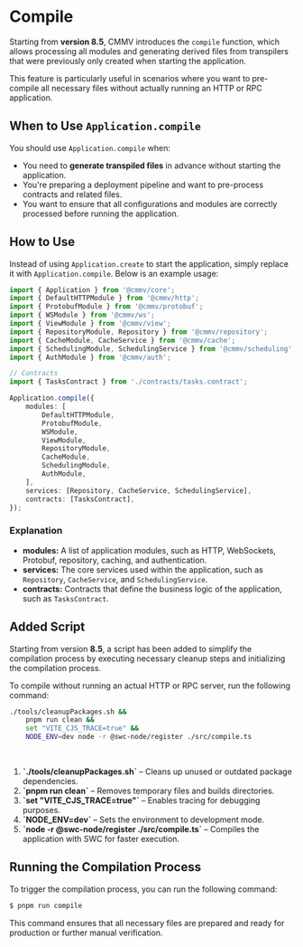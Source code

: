 # Compile

Starting from **version 8.5**, CMMV introduces the `compile` function, which allows processing all modules and generating derived files from transpilers that were previously only created when starting the application.

This feature is particularly useful in scenarios where you want to pre-compile all necessary files without actually running an HTTP or RPC application.

## When to Use `Application.compile`

You should use `Application.compile` when:

- You need to **generate transpiled files** in advance without starting the application.
- You're preparing a deployment pipeline and want to pre-process contracts and related files.
- You want to ensure that all configurations and modules are correctly processed before running the application.

## How to Use

Instead of using `Application.create` to start the application, simply replace it with `Application.compile`. Below is an example usage:

```typescript
import { Application } from '@cmmv/core';
import { DefaultHTTPModule } from '@cmmv/http';
import { ProtobufModule } from '@cmmv/protobuf';
import { WSModule } from '@cmmv/ws';
import { ViewModule } from '@cmmv/view';
import { RepositoryModule, Repository } from '@cmmv/repository';
import { CacheModule, CacheService } from '@cmmv/cache';
import { SchedulingModule, SchedulingService } from '@cmmv/scheduling';
import { AuthModule } from '@cmmv/auth';

// Contracts
import { TasksContract } from './contracts/tasks.contract';

Application.compile({
    modules: [
        DefaultHTTPModule,
        ProtobufModule,
        WSModule,
        ViewModule,
        RepositoryModule,
        CacheModule,
        SchedulingModule,
        AuthModule,
    ],
    services: [Repository, CacheService, SchedulingService],
    contracts: [TasksContract],
});
```

### Explanation

- **modules:** A list of application modules, such as HTTP, WebSockets, Protobuf, repository, caching, and authentication.
- **services:** The core services used within the application, such as `Repository`, `CacheService`, and `SchedulingService`.
- **contracts:** Contracts that define the business logic of the application, such as `TasksContract`.

## Added Script

Starting from version **8.5**, a script has been added to simplify the compilation process by executing necessary cleanup steps and initializing the compilation process.

To compile without running an actual HTTP or RPC server, run the following command:

```bash
./tools/cleanupPackages.sh && 
    pnpm run clean && 
    set "VITE_CJS_TRACE=true" && 
    NODE_ENV=dev node -r @swc-node/register ./src/compile.ts
```

<br/>

1. **\`./tools/cleanupPackages.sh\`** – Cleans up unused or outdated package dependencies.
2. **\`pnpm run clean\`** – Removes temporary files and builds directories.
3. **\`set "VITE_CJS_TRACE=true"\`** – Enables tracing for debugging purposes.
4. **\`NODE_ENV=dev\`** – Sets the environment to development mode.
5. **\`node -r @swc-node/register ./src/compile.ts\`** – Compiles the application with SWC for faster execution.

## Running the Compilation Process

To trigger the compilation process, you can run the following command:

```bash
$ pnpm run compile
```

This command ensures that all necessary files are prepared and ready for production or further manual verification.

